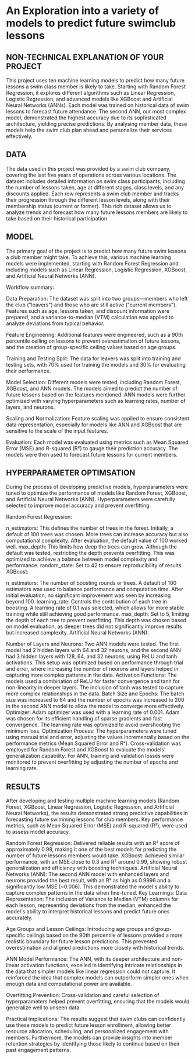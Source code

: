 # An Exploration into a variety of models to predict future swimclub lessons 


## NON-TECHNICAL EXPLANATION OF YOUR PROJECT
This project uses ten machine learning models to predict how many future lessons a swim class member is likely to take. Starting with Random Forest Regression, it explores different algorithms such as Linear Regression, Logistic Regression, and advanced models like XGBoost and Artificial Neural Networks (ANNs). Each model was trained on historical data of swim lessons to forecast future attendance. The second ANN, our most complex model, demonstrated the highest accuracy due to its sophisticated architecture, yielding precise predictions. By analysing member data, these models help the swim club plan ahead and personalize their services effectively.

## DATA
The data used in this project was provided by a swim club company, covering the last five years of operations across various locations. The dataset includes detailed information on swim class participants, including the number of lessons taken, age at different stages, class levels, and any discounts applied. Each row represents a swim club member and tracks their progression through the different lesson levels, along with their membership status (current or former). This rich dataset allows us to analyze trends and forecast how many future lessons members are likely to take based on their historical participation

## MODEL 
The primary goal of the project is to predict how many future swim lessons a club member might take. To achieve this, various machine learning models were implemented, starting with Random Forest Regression and including models such as Linear Regression, Logistic Regression, XGBoost, and Artificial Neural Networks (ANN).

Workflow summary:

Data Preparation: The dataset was split into two groups—members who left the club ("leavers") and those who are still active ("current members"). Features such as age, lessons taken, and discount information were prepared, and a variance-to-median (VTM) calculation was applied to analyze deviations from typical behavior.

Feature Engineering: Additional features were engineered, such as a 90th percentile ceiling on lessons to prevent overestimation of future lessons, and the creation of group-specific ceiling values based on age groups.

Training and Testing Split: The data for leavers was split into training and testing sets, with 70% used for training the models and 30% for evaluating their performance.

Model Selection: Different models were tested, including Random Forest, XGBoost, and ANN models. The models aimed to predict the number of future lessons based on the features mentioned. ANN models were further optimized with varying hyperparameters such as learning rates, number of layers, and neurons.

Scaling and Normalization: Feature scaling was applied to ensure consistent data representation, especially for models like ANN and XGBoost that are sensitive to the scale of the input features.

Evaluation: Each model was evaluated using metrics such as Mean Squared Error (MSE) and R-squared (R²) to gauge their prediction accuracy. The models were then used to forecast future lessons for current members.

## HYPERPARAMETER OPTIMSATION
During the process of developing predictive models, hyperparameters were tuned to optimize the performance of models like Random Forest, XGBoost, and Artificial Neural Networks (ANN). Hyperparameters were carefully selected to improve model accuracy and prevent overfitting.

Random Forest Regression:

n_estimators: This defines the number of trees in the forest. Initially, a default of 100 trees was chosen. More trees can increase accuracy but also computational complexity. After evaluation, the default value of 100 worked well.
max_depth: This limits how deep the trees can grow. Although the default was tested, restricting the depth prevents overfitting. This was optimized to achieve a balance between model complexity and performance.
random_state: Set to 42 to ensure reproducibility of results.
XGBoost:

n_estimators: The number of boosting rounds or trees. A default of 100 estimators was used to balance performance and computation time. After initial evaluation, no significant improvement was seen by increasing beyond 100.
learning_rate: Controls the contribution of each tree in boosting. A learning rate of 0.1 was selected, which allows for more stable training while still achieving good performance.
max_depth: Set to 5, limiting the depth of each tree to prevent overfitting. This depth was chosen based on model evaluation, as deeper trees did not significantly improve results but increased complexity.
Artificial Neural Networks (ANN):

Number of Layers and Neurons: Two ANN models were tested. The first model had 2 hidden layers with 64 and 32 neurons, and the second ANN had 3 hidden layers with 128, 64, and 32 neurons, using ReLU and tanh activations. This setup was optimized based on performance through trial and error, where increasing the number of neurons and layers helped in capturing more complex patterns in the data.
Activation Functions: The models used a combination of ReLU for faster convergence and tanh for non-linearity in deeper layers. The inclusion of tanh was tested to capture more complex relationships in the data.
Batch Size and Epochs: The batch size was increased to 64 and the number of epochs was increased to 200 in the second ANN model to allow the model to converge more effectively.
Optimizer: Adam optimizer was used with a learning rate of 0.001. Adam was chosen for its efficient handling of sparse gradients and fast convergence. The learning rate was optimized to avoid overshooting the minimum loss.
Optimization Process:
The hyperparameters were tuned using manual trial and error, adjusting the values incrementally based on the performance metrics (Mean Squared Error and R²). Cross-validation was employed for Random Forest and XGBoost to evaluate the models' generalization capability. For ANN, training and validation losses were monitored to prevent overfitting by adjusting the number of epochs and learning rate.

## RESULTS
After developing and testing multiple machine learning models (Random Forest, XGBoost, Linear Regression, Logistic Regression, and Artificial Neural Networks), the results demonstrated strong predictive capabilities in forecasting future swimming lessons for club members. Key performance metrics, such as Mean Squared Error (MSE) and R-squared (R²), were used to assess model accuracy.

Random Forest Regression: Delivered reliable results with an R² score of approximately 0.98, making it one of the best models for predicting the number of future lessons members would take.
XGBoost: Achieved similar performance, with an MSE close to 0.3 and R² around 0.99, showing robust generalization and efficiency with boosting techniques.
Artificial Neural Networks (ANN): The second ANN model with enhanced layers and neurons provided the best result, with an R² as high as 0.9996 and a significantly low MSE (~0.006). This demonstrated the model's ability to capture complex patterns in the data when fine-tuned.
Key Learnings:
Data Representation: The inclusion of Variance to Median (VTM) columns for each lesson, representing deviations from the median, enhanced the model's ability to interpret historical lessons and predict future ones accurately.

Age Groups and Lesson Ceilings: Introducing age groups and group-specific ceilings based on the 90th percentile of lessons provided a more realistic boundary for future lesson predictions. This prevented overestimation and aligned predictions more closely with historical trends.

ANN Model Performance: The ANN, with its deeper architecture and non-linear activation functions, excelled in identifying intricate relationships in the data that simpler models like linear regression could not capture. It reinforced the idea that complex models can outperform simpler ones when enough data and computational power are available.

Overfitting Prevention: Cross-validation and careful selection of hyperparameters helped prevent overfitting, ensuring that the models would generalize well to unseen data.

Practical Implications:
The results suggest that swim clubs can confidently use these models to predict future lesson enrollment, allowing better resource allocation, scheduling, and personalized engagement with members. Furthermore, the models can provide insights into member retention strategies by identifying those likely to continue based on their past engagement patterns.



